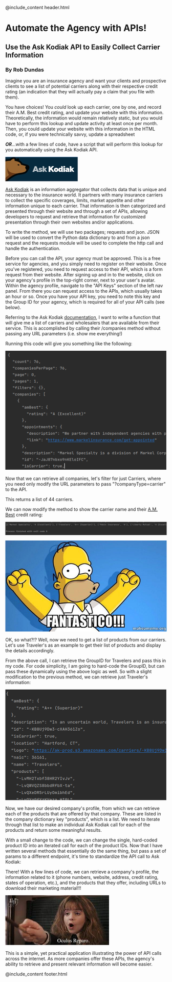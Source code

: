 @include_content header.html

# Automate the Agency with APIs! 
## Use the Ask Kodiak API to Easily Collect Carrier Information

### By Rob Dundas

Imagine you are an insurance agency and want your clients and prospective clients to see a list of potential carriers 
along with their respective credit rating (an indication that they will actually pay a claim that you file with them). 

You have choices! You *could* look up each carrier, one by one, and record their A.M. Best credit rating, and update 
your website with this information. Theoretically, the information would remain relatively static, but you would have to
perform this lookup and update activity at least once per month. Then, you could update your website with this 
information in the HTML code, or, if you were technically savvy, update a spreadsheet

***OR***...with a few lines of code, have a script that will perform this lookup for you automatically using the Ask 
Kodiak API.

![Ask Kodiak Logo](assets/img/askkodiak.png)

[Ask Kodiak](https://askkodiak.com/) is an information aggregator that collects data that is unique and necessary to the 
insurance world. It partners with many insurance carriers to collect the specific coverages, limits, market appetite and 
other information unique to each carrier. That information is then categorized and presented through their website and 
through a set of APIs, allowing developers to request and retrieve that information for customized presentation through 
their own websites and/or applications.

To write the method, we will use two packages; requests and json. JSON will be used to convert the Python data 
dictionary to and from a json request and the requests module will be used to complete the http call and handle the 
authentication. 

Before you can call the API, your agency must be approved. This is a free service for agencies, and you simply need to 
register on their website. Once you've registered, you need to request access to their API, which is a form request from 
their website. After signing up and in to the website, click on your agency's profile in the top-right corner, next to 
your user's avatar. Within the agency profile, navigate to the "API Keys" section of the left nav panel. From there you 
can request access to the APIs, which usually takes an hour or so. Once you have your API key, you need to note this key
and the Group ID for your agency, which is required for all of your API calls (see below).

Referring to the Ask Kodiak [documentation](https://api.askkodiak.com/doc/v2/#), I want to write a function that will 
give me a list of carriers and wholesalers that are available from their service. This is accomplished by calling their
/companies method without passing any URL parameters (i.e. show me everything!)

<script src="https://gist.github.com/rbdundas/8a5b8c91f9fa613d3037e90b4835de2f.js"></script>

Running this code will give you something like the following:

![Ask Kodiak companies screenshot](assets/img/ask_kodiak_companies_screenshot.png)

Now that we can retrieve all companies, let's filter for just Carriers, where you need only modify the 
URL parameters to pass "?companyType=carrier" to the API.

<script src="https://gist.github.com/rbdundas/d88b163c6524bed370ec679c2d652c6a.js"></script>

This returns a list of 44 carriers.

We can now modify the method to show the carrier name and their [A.M. Best](https://web.ambest.com/) credit rating:

<script src="https://gist.github.com/rbdundas/359109f304befcbc78cdf16947936f4e.js"></script>

![Ask Kodiak Name and Rating screenshot](assets/img/ask_kodiak_name_and_rating_screenshot.png)

![Fantastico!](assets/img/fantastico.jpg)

OK, so what?!? Well, now we need to get a list of products from our carriers. Let's use Traveler's as an example to get 
their list of products and display the details accordingly.

From the above call, I can retrieve the GroupID for Travelers and pass this in my code. For code simplicity, I am going 
to hard-code the GroupID, but can pass these dynamically using the above logic as well. So with a slight modification to 
the previous method, we can retrieve just Traveler's information:

<script src="https://gist.github.com/rbdundas/0c86034aeec2b4e3919e7a73770291ab.js"></script>

![Ask Kodiak Travelers screenshot](assets/img/ask_kodiak_Travelers_screenshot.png)

Now, we have our desired company's profile, from which we can retrieve each of the products that are offered by that 
company. These are listed in the company dictionary key "products", which is a list. We need to iterate through that 
list to make an individual Ask Kodiak call for each of the products and return some meaningful results. 

<script src="https://gist.github.com/rbdundas/1366075909296927b15664168718e95b.js"></script>

With a small change to the code, we can change the single, hard-coded product ID into an iterated call for each of the 
product IDs. Now that I have written several methods that essentially do the same thing, but pass a set of params to a 
different endpoint, it's time to standardize the API call to Ask Kodiak:

<script src="https://gist.github.com/rbdundas/af037f35e8914836d2066ddc37e78d7c.js"></script>

There! With a few lines of code, we can retrieve a company's profile, the information related to it (phone 
numbers, website, address, credit rating, states of operation, etc.), and the products that they offer, including 
URLs to download their marketing material!!! 

![Hermione meme](assets/img/hermione.jpeg)

This is a simple, yet practical application illustrating the power of API calls across the internet. As more companies 
offer these APIs, the agency's ability to retrieve and present relevant information will become easier. 

@include_content footer.html